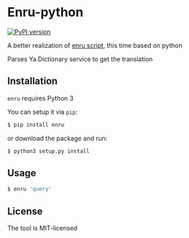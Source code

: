 # Enru-python
[![PyPI version](https://badge.fury.io/py/enru.svg)](https://badge.fury.io/py/enru)

A better realization of [enru script](https://github.com/everyonesdesign/enru-ruby), this time based on python

Parses Ya.Dictionary service to get the translation

## Installation
`enru` requires Python 3

You can setup it via `pip`:

```bash
$ pip install enru
```

or download the package and run:

```bash
$ python3 setup.py install
```

## Usage

```bash
$ enru 'query'
```

## License

The tool is MIT-licensed
